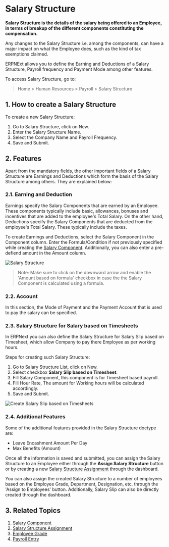 <!-- add-breadcrumbs -->
# Salary Structure

**Salary Structure is the details of the salary being offered to an Employee, in terms of breakup of the different components constituting the compensation.**

Any changes to the Salary Structure i.e. among the components, can have a major impact on what the Employee does, such as the kind of tax exemptions claimed.

ERPNExt allows you to define the Earning and Deductions of a Salary Structure, Payroll frequency and Payment Mode among other features.

To access Salary Structure, go to:
> Home > Human Resources > Payroll > Salary Structure

## 1. How to create a Salary Structure

To create a new Salary Structure:

1. Go to Salary Structure, click on New.
2. Enter the Salary Structure Name.
3. Select the Company Name and Payroll Frequency.
3. Save and Submit.


## 2. Features

Apart from the mandatory fields, the other important fields of a Salary Structure are Earnings and Deductions which form the basis of the Salary Structure among others. They are explained below:

### 2.1. Earning and Deduction

Earnings specify the Salary Components that are earned by an Employee. These components typically include basic, allowances, bonuses and incentives that are added to the employee's Total Salary. On the other hand, Deductions specify the Salary Components that are deducted from the employee's Total Salary. These typically include the taxes.


To create Earnings and Deductions, select the Salary Component in the Component column. Enter the Formula/Condition if not previously specified while creating the [Salary Component](/docs/user/manual/en/human-resources/salary-component). Additionally, you can also enter a pre-defiend amount in the Amount column.



<img class="screenshot" alt="Salary Structure" src="{{docs_base_url}}/assets/img/human-resources/salary-structure.png">


> Note: Make sure to click on the downward arrow and enable the 'Amount based on formula' checkbox in case the the Salary Component is calculated using a formula.


### 2.2. Account

In this section, the Mode of Payment and the Payment Account that is used to pay the salary can be specified.

### 2.3. Salary Structure for Salary based on Timesheets

In ERPNext you can also define the Salary Structure for Salary Slip based on Timesheet, which allow Company to pay there Employee as per working hours.

Steps for creating such Salary Structure:

1. Go to Salary Structure List, click on New.
1. Select checkbox **Salary Slip based on Timesheet**.
1. Fill Salary Component, this component is for Timesheet based payroll.
1. Fill Hour Rate, The amount for Working hours will be calculated accordingly.
1. Save and Submit.

<img class="screenshot" alt="Create Salary Slip based on Timesheets" src="{{docs_base_url}}/assets/img/human-resources/salary-structure-for-salary-based-on-timesheets.png">

### 2.4. Additional Features

Some of the additional features provided in the Salary Structure doctype are:

* Leave Encashment Amount Per Day
* Max Benefits (Amount)

Once all the information is saved and submitted, you can assign the Salary Structure to an Employee either through the **Assign Salary Structure** button or by creating a new [Salary Structure Assignment](/docs/user/manual/en/human-resources/salary-structure-assignment) through the dashboard.

You can also assign the created Salary Structure to a number of employees based on the Employee Grade, Department, Designation, etc. through the 'Assign to Employees' button.
Additionally, Salary Slip can also be directly created through the dashboard.

## 3. Related Topics

1. [Salary Component](/docs/user/manual/en/human-resources/salary-component)
1. [Salary Structure Assignment](/docs/user/manual/en/human-resources/salary-structure-assignment)
1. [Employee Grade](/docs/user/manual/en/human-resources/employee-grade)
1. [Payroll Entry](/docs/user/manual/en/human-resources/payroll-entry)
